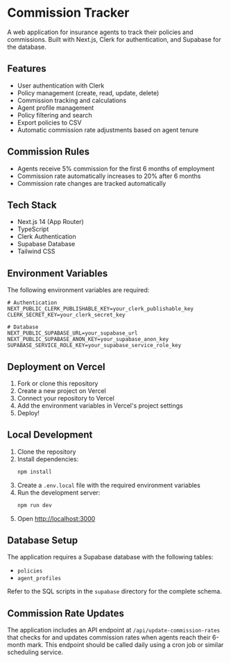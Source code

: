 # Commission Tracker

A web application for insurance agents to track their policies and commissions. Built with Next.js, Clerk for authentication, and Supabase for the database.

## Features

- User authentication with Clerk
- Policy management (create, read, update, delete)
- Commission tracking and calculations
- Agent profile management
- Policy filtering and search
- Export policies to CSV
- Automatic commission rate adjustments based on agent tenure

## Commission Rules

- Agents receive 5% commission for the first 6 months of employment
- Commission rate automatically increases to 20% after 6 months
- Commission rate changes are tracked automatically

## Tech Stack

- Next.js 14 (App Router)
- TypeScript
- Clerk Authentication
- Supabase Database
- Tailwind CSS

## Environment Variables

The following environment variables are required:

```env
# Authentication
NEXT_PUBLIC_CLERK_PUBLISHABLE_KEY=your_clerk_publishable_key
CLERK_SECRET_KEY=your_clerk_secret_key

# Database
NEXT_PUBLIC_SUPABASE_URL=your_supabase_url
NEXT_PUBLIC_SUPABASE_ANON_KEY=your_supabase_anon_key
SUPABASE_SERVICE_ROLE_KEY=your_supabase_service_role_key
```

## Deployment on Vercel

1. Fork or clone this repository
2. Create a new project on Vercel
3. Connect your repository to Vercel
4. Add the environment variables in Vercel's project settings
5. Deploy!

## Local Development

1. Clone the repository
2. Install dependencies:
   ```bash
   npm install
   ```
3. Create a `.env.local` file with the required environment variables
4. Run the development server:
   ```bash
   npm run dev
   ```
5. Open [http://localhost:3000](http://localhost:3000)

## Database Setup

The application requires a Supabase database with the following tables:

- `policies`
- `agent_profiles`

Refer to the SQL scripts in the `supabase` directory for the complete schema.

## Commission Rate Updates

The application includes an API endpoint at `/api/update-commission-rates` that checks for and updates commission rates when agents reach their 6-month mark. This endpoint should be called daily using a cron job or similar scheduling service.

